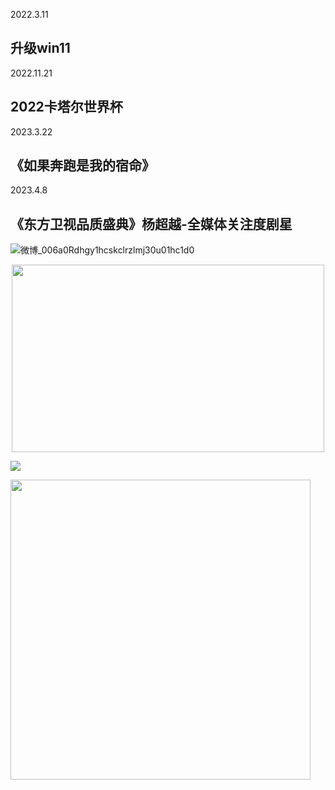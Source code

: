 2022.3.11
## 升级win11

2022.11.21
## 2022卡塔尔世界杯

2023.3.22
## 《如果奔跑是我的宿命》

2023.4.8
## 《东方卫视品质盛典》杨超越-全媒体关注度剧星
![微博_006a0Rdhgy1hcskclrzlmj30u01hc1d0](https://user-images.githubusercontent.com/72655046/230729421-e32da60a-4423-4036-bc25-be0e3b6c9ba9.jpg) 

<div align="center"> <img src="https://user-images.githubusercontent.com/72655046/230729421-e32da60a-4423-4036-bc25-be0e3b6c9ba9.jpg)https://user-images.githubusercontent.com/72655046/230729421-e32da60a-4423-4036-bc25-be0e3b6c9ba9.jpg" width = 500 height = 300 /> </div>

![](https://i0.wp.com/wx4.sinaimg.cn/large/006a0Rdhly1hdueiryezij31hc280n82.jpg)
<div align="left"> <img src="https://i0.wp.com/wx4.sinaimg.cn/large/006a0Rdhly1hdueiryezij31hc280n82.jpg" width = 480 /> </div>
